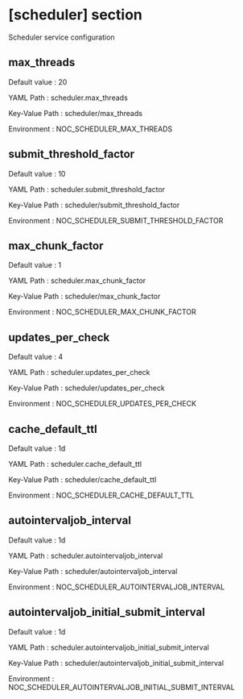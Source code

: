 # [scheduler] section
Scheduler service configuration

## max_threads

Default value
:   20

YAML Path
:   scheduler.max_threads

Key-Value Path
:   scheduler/max_threads

Environment
:   NOC_SCHEDULER_MAX_THREADS

## submit_threshold_factor

Default value
:   10

YAML Path
:   scheduler.submit_threshold_factor

Key-Value Path
:   scheduler/submit_threshold_factor

Environment
:   NOC_SCHEDULER_SUBMIT_THRESHOLD_FACTOR

## max_chunk_factor

Default value
:   1

YAML Path
:   scheduler.max_chunk_factor

Key-Value Path
:   scheduler/max_chunk_factor

Environment
:   NOC_SCHEDULER_MAX_CHUNK_FACTOR

## updates_per_check

Default value
:   4

YAML Path
:   scheduler.updates_per_check

Key-Value Path
:   scheduler/updates_per_check

Environment
:   NOC_SCHEDULER_UPDATES_PER_CHECK

## cache_default_ttl

Default value
:   1d

YAML Path
:   scheduler.cache_default_ttl

Key-Value Path
:   scheduler/cache_default_ttl

Environment
:   NOC_SCHEDULER_CACHE_DEFAULT_TTL

## autointervaljob_interval

Default value
:   1d

YAML Path
:   scheduler.autointervaljob_interval

Key-Value Path
:   scheduler/autointervaljob_interval

Environment
:   NOC_SCHEDULER_AUTOINTERVALJOB_INTERVAL

## autointervaljob_initial_submit_interval

Default value
:   1d

YAML Path
:   scheduler.autointervaljob_initial_submit_interval

Key-Value Path
:   scheduler/autointervaljob_initial_submit_interval

Environment
:   NOC_SCHEDULER_AUTOINTERVALJOB_INITIAL_SUBMIT_INTERVAL
